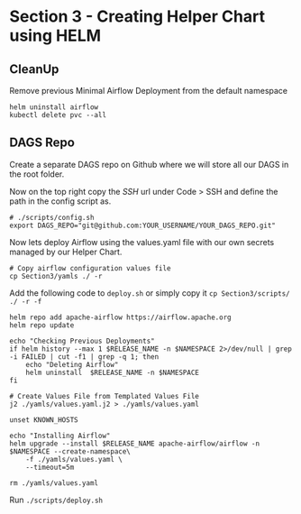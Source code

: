 # Section 3 - Creating Helper Chart using HELM
## CleanUp
Remove previous Minimal Airflow Deployment from the default namespace
```
helm uninstall airflow
kubectl delete pvc --all
```
## DAGS Repo
Create a separate DAGS repo on Github where we will store all our DAGS in the root folder.

Now on the top right copy the *SSH* url under Code > SSH and define the path in the config script as. 
```
# ./scripts/config.sh
export DAGS_REPO="git@github.com:YOUR_USERNAME/YOUR_DAGS_REPO.git"
```
Now lets deploy Airflow using the values.yaml file with our own secrets managed by our Helper Chart.
```
# Copy airflow configuration values file 
cp Section3/yamls ./ -r
```

Add the following code to `deploy.sh` or simply copy it `cp Section3/scripts/ ./ -r -f`
```
helm repo add apache-airflow https://airflow.apache.org
helm repo update

echo "Checking Previous Deployments"
if helm history --max 1 $RELEASE_NAME -n $NAMESPACE 2>/dev/null | grep -i FAILED | cut -f1 | grep -q 1; then
 	echo "Deleting Airflow"
    helm uninstall  $RELEASE_NAME -n $NAMESPACE
fi

# Create Values File from Templated Values File
j2 ./yamls/values.yaml.j2 > ./yamls/values.yaml

unset KNOWN_HOSTS

echo "Installing Airflow"
helm upgrade --install $RELEASE_NAME apache-airflow/airflow -n $NAMESPACE --create-namespace\
    -f ./yamls/values.yaml \
    --timeout=5m 

rm ./yamls/values.yaml
```

Run `./scripts/deploy.sh`
